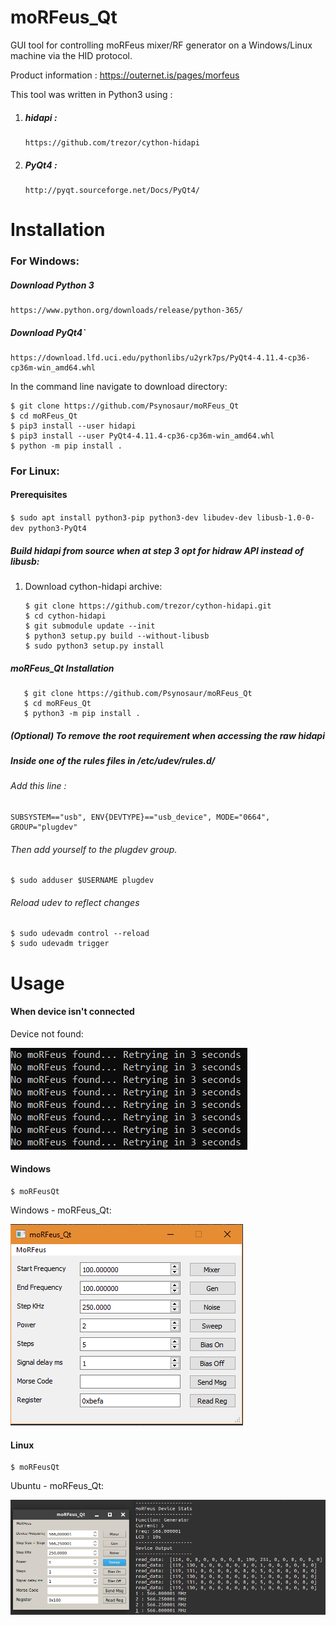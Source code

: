 # moRFeus_Qt

GUI tool for controlling moRFeus mixer/RF generator
on a Windows/Linux machine via the HID protocol.

Product information : https://outernet.is/pages/morfeus

This tool was written in Python3 using :

1. ##### hidapi :

       https://github.com/trezor/cython-hidapi

2. ##### PyQt4  :

       http://pyqt.sourceforge.net/Docs/PyQt4/

Installation  
============

### For Windows:

##### Download Python 3

    https://www.python.org/downloads/release/python-365/

##### Download PyQt4`

    https://download.lfd.uci.edu/pythonlibs/u2yrk7ps/PyQt4-4.11.4-cp36-cp36m-win_amd64.whl

In the command line navigate to download directory:

    $ git clone https://github.com/Psynosaur/moRFeus_Qt
    $ cd moRFeus_Qt
    $ pip3 install --user hidapi
    $ pip3 install --user PyQt4-4.11.4-cp36-cp36m-win_amd64.whl
    $ python -m pip install .

### For Linux:
#### Prerequisites

  `$ sudo apt install python3-pip python3-dev libudev-dev libusb-1.0-0-dev python3-PyQt4`


##### Build hidapi from source when at step 3 opt for hidraw API instead of libusb:
1. Download cython-hidapi archive:

       $ git clone https://github.com/trezor/cython-hidapi.git
       $ cd cython-hidapi
       $ git submodule update --init
       $ python3 setup.py build --without-libusb
       $ sudo python3 setup.py install

##### moRFeus_Qt Installation

       $ git clone https://github.com/Psynosaur/moRFeus_Qt
       $ cd moRFeus_Qt
       $ python3 -m pip install .

##### (Optional) To remove the root requirement when accessing the raw hidapi

##### Inside one of the rules files in /etc/udev/rules.d/

###### Add this line :

    SUBSYSTEM=="usb", ENV{DEVTYPE}=="usb_device", MODE="0664", GROUP="plugdev"


###### Then add yourself to the plugdev group.

    $ sudo adduser $USERNAME plugdev

###### Reload udev to reflect changes

    $ sudo udevadm control --reload
    $ sudo udevadm trigger

Usage
=====
#### When device isn't connected

Device not found:

![alt text][DNF]

[DNF]: ./moRFeusQt/imgs/dnf.png "moRFeus_Qt"

#### Windows
    $ moRFeusQt

Windows - moRFeus_Qt:

![alt text][moRFeus]

[moRFeus]: ./moRFeusQt/imgs/windows.png "moRFeus_Qt"

#### Linux
    $ moRFeusQt

Ubuntu - moRFeus_Qt:

![alt text][moRFeusLinux]

[moRFeusLinux]: ./moRFeusQt/imgs/linux.png "moRFeus_Qt_linux"
